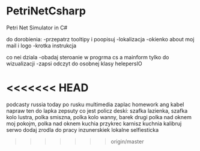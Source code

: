 # PetriNetCsharp
Petri Net Simulator in C#

do dorobienia:
-przepatrz tooltipy i poopisuj
-lokalizacja
-okienko about moj mail i logo
-krotka instrukcja


co nei dziala
-obadaj steroanie w progrma cs a mainform tylko do wizualizacji
-zapsi odczyt do osobnej klasy helepersIO




<<<<<<< HEAD
=======
podcasty russia today po rusku
multimedia zaplac
homework ang
kabel napraw ten do lapka zepsuty co jest
policz deski: szafka lazienka, szafka kolo lustra, polka smiszna, polka kolo wanny, barek drugi
	polka nad oknem moj pokojm, polka nad oknem kuchia
przykrec karnisz kuchnia
kalibruj serwo
dodaj zrodla do pracy inzunerskiek lokalne
selfiesticka





>>>>>>> origin/master




